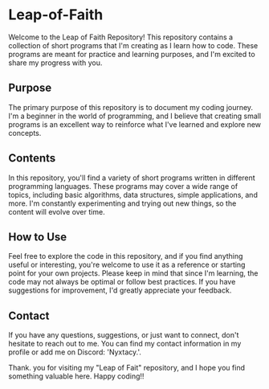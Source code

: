 # Leap-of-Faith
Welcome to the Leap of Faith Repository! This repository contains a collection of short programs that I'm creating as I learn how to code. These programs are meant for practice and learning purposes, and I'm excited to share my progress with you.

## Purpose
The primary purpose of this repository is to document my coding journey. I'm a beginner in the world of programming, and I believe that creating small programs is an excellent way to reinforce what I've learned and explore new concepts.

## Contents
In this repository, you'll find a variety of short programs written in different programming languages. These programs may cover a wide range of topics, including basic algorithms, data structures, simple applications, and more. I'm constantly experimenting and trying out new things, so the content will evolve over time.

## How to Use
Feel free to explore the code in this repository, and if you find anything useful or interesting, you're welcome to use it as a reference or starting point for your own projects. Please keep in mind that since I'm learning, the code may not always be optimal or follow best practices. If you have suggestions for improvement, I'd greatly appreciate your feedback.

## Contact

If you have any questions, suggestions, or just want to connect, don't hesitate to reach out to me. You can find my contact information in my profile or add me on Discord: 'Nyxtacy.'.

Thank. you for visiting my "Leap of Fait" repository, and I hope you find something valuable here. Happy coding!!
